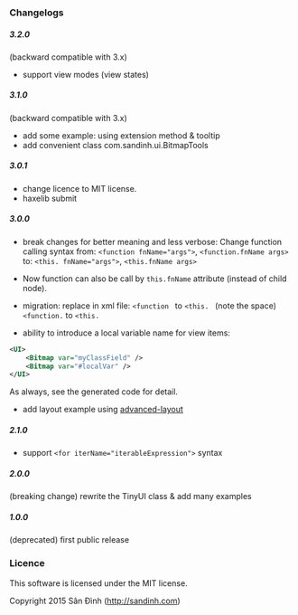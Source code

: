 ### Changelogs
##### 3.2.0
(backward compatible with 3.x)
+ support view modes (view states)

##### 3.1.0
(backward compatible with 3.x)
+ add some example: using extension method & tooltip
+ add convenient class com.sandinh.ui.BitmapTools

##### 3.0.1
+ change licence to MIT license.
+ haxelib submit

##### 3.0.0
+ break changes for better meaning and less verbose:
Change function calling syntax from:
`<function fnName="args">`, `<function.fnName args>`
to:
`<this. fnName="args">`, `<this.fnName args>`

+ Now function can also be call by `this.fnName` attribute (instead of child node).

+ migration: replace in xml file:
  `<function ` to `<this. ` (note the space)
  `<function.` to `<this.`

+ ability to introduce a local variable name for view items:
```xml
<UI>
    <Bitmap var="myClassField" />
    <Bitmap var="#localVar" />
</UI>
```
As always, see the generated code for detail.

+ add layout example using [advanced-layout](https://github.com/player-03/advanced-layout)

##### 2.1.0
+ support `<for iterName="iterableExpression">` syntax
##### 2.0.0
(breaking change) rewrite the TinyUI class & add many examples
##### 1.0.0
(deprecated) first public release

### Licence
This software is licensed under the MIT license.

Copyright 2015 Sân Đình (http://sandinh.com)

